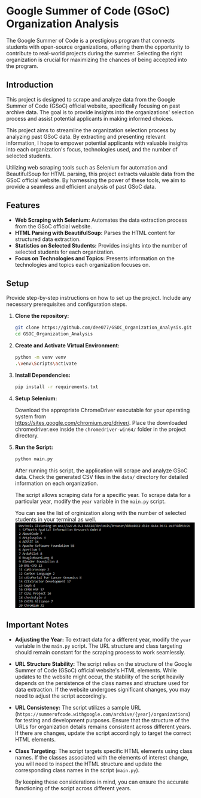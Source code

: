 # Google Summer of Code (GSoC) Organization Analysis

The Google Summer of Code is a prestigious program that connects students with open-source organizations, offering them the opportunity to contribute to real-world projects during the summer. Selecting the right organization is crucial for maximizing the chances of being accepted into the program.

## Introduction

This project is designed to scrape and analyze data from the Google Summer of Code (GSoC) official website, specifically focusing on past archive data. The goal is to provide insights into the organizations' selection process and assist potential applicants in making informed choices.

This project aims to streamline the organization selection process by analyzing past GSoC data. By extracting and presenting relevant information, I hope to empower potential applicants with valuable insights into each organization's focus, technologies used, and the number of selected students.

Utilizing web scraping tools such as Selenium for automation and BeautifulSoup for HTML parsing, this project extracts valuable data from the GSoC official website. By harnessing the power of these tools, we aim to provide a seamless and efficient analysis of past GSoC data.


## Features

- **Web Scraping with Selenium:** Automates the data extraction process from the GSoC official website.
- **HTML Parsing with BeautifulSoup:** Parses the HTML content for structured data extraction.
- **Statistics on Selected Students:** Provides insights into the number of selected students for each organization.
- **Focus on Technologies and Topics:** Presents information on the technologies and topics each organization focuses on.

## Setup

Provide step-by-step instructions on how to set up the project. Include any necessary prerequisites and configuration steps.

1. **Clone the repository:**
   
   ```bash
   git clone https://github.com/dee077/GSOC_Organization_Analysis.git
   cd GSOC_Organization_Analysis
   ```

2. **Create and Activate Virtual Environment:**

    ```bash
    python -m venv venv
    .\venv\Scripts\activate
    ```

3. **Install Dependencies:**

    ```bash
    pip install -r requirements.txt
    ```

4. **Setup Selenium:**
    
    Download the appropriate ChromeDriver executable for your operating system from    
    https://sites.google.com/chromium.org/driver/. Place the downloaded chromedriver.exe inside the 
    `chromedriver-win64/` folder in the project directory.

5. **Run the Script:**

    ```bash
    python main.py
    ```
    After running this script, the application will scrape and analyze GSoC data. Check the generated CSV files in 
    the `data/` directory for detailed information on each organization.

    The script allows scraping data for a specific year. To scrape data for a particular year, modify the `year` 
    variable in the `main.py` script.
    
    You can see the list of orginization along with the number of selected students in your terminal as well.
    ![terminal_output](images/ss.png)

## Important Notes

- **Adjusting the Year:**
    To extract data for a different year, modify the `year` variable in the `main.py` script. The URL structure 
    and class targeting should remain constant for the scraping process to work seamlessly.


- **URL Structure Stability:**
    The script relies on the structure of the Google Summer of Code (GSoC) official website's HTML elements. While 
    updates to the website might occur, the stability of the script heavily depends on the persistence of the 
    class 
    names and structure used for data extraction. If the website undergoes significant changes, you may need to 
    adjust the script accordingly.

- **URL Consistency:**
    The script utilizes a sample URL (`https://summerofcode.withgoogle.com/archive/{year}/organizations`) for testing and development purposes. Ensure that the 
    structure 
    of the URLs for organization details remains consistent across different years. If there are changes, update 
    the script accordingly to target the correct HTML elements.

- **Class Targeting:**
    The script targets specific HTML elements using class names. If the classes associated with the elements of 
    interest change, you will need to inspect the HTML structure and update the corresponding class names in the 
    script (`main.py`).

    By keeping these considerations in mind, you can ensure the accurate functioning of the script across 
    different years.

